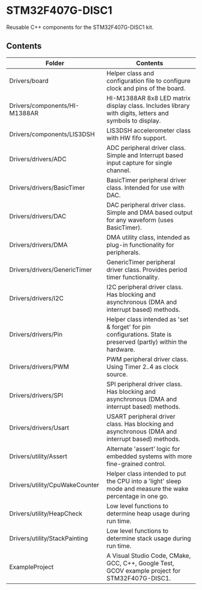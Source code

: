 # STM32F407G-DISC1
Reusable C++ components for the STM32F407G-DISC1 kit.

## Contents

| Folder | Contents |
| ------ | -------- |
| Drivers/board | Helper class and configuration file to configure clock and pins of the board. |
| Drivers/components/HI-M1388AR | HI-M1388AR 8x8 LED matrix display class. Includes library with digits, letters and symbols to display. |
| Drivers/components/LIS3DSH | LIS3DSH accelerometer class with HW fifo support. |
| Drivers/drivers/ADC | ADC peripheral driver class. Simple and Interrupt based input capture for single channel. |
| Drivers/drivers/BasicTimer | BasicTimer peripheral driver class. Intended for use with DAC. |
| Drivers/drivers/DAC | DAC peripheral driver class. Simple and DMA based output for any waveform (uses BasicTimer). |
| Drivers/drivers/DMA | DMA utility class, intended as plug-in functionality for peripherals. |
| Drivers/drivers/GenericTimer | GenericTimer peripheral driver class. Provides period timer functionality. |
| Drivers/drivers/I2C | I2C peripheral driver class. Has blocking and asynchronous (DMA and interrupt based) methods. |
| Drivers/drivers/Pin | Helper class intended as 'set & forget' for pin  configurations. State is preserved (partly) within the hardware. |
| Drivers/drivers/PWM | PWM peripheral driver class. Using Timer 2..4 as clock source. |
| Drivers/drivers/SPI | SPI peripheral driver class. Has blocking and asynchronous (DMA and interrupt based) methods. |
| Drivers/drivers/Usart | USART peripheral driver class. Has blocking and asynchronous (DMA and interrupt based) methods. |
| Drivers/utility/Assert | Alternate 'assert' logic for embedded systems with more fine-grained control. |
| Drivers/utility/CpuWakeCounter | Helper class intended to put the CPU into a 'light' sleep mode and measure the wake percentage in one go. |
| Drivers/utility/HeapCheck | Low level functions to determine heap usage during run time. |
| Drivers/utility/StackPainting | Low level functions to determine stack usage during run time. |
| ExampleProject | A Visual Studio Code, CMake, GCC, C++, Google Test, GCOV example project for STM32F407G-DISC1. |
